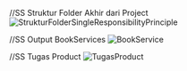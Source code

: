 //SS Struktur Folder Akhir dari Project
![StrukturFolderSingleResponsibilityPrinciple](https://github.com/ElviraGladysSamsul/belajardesainpattern_elvira/assets/146049473/2739685c-bbbb-4213-9997-2e6e4265cc50)

//SS Output BookServices
![BookService](https://github.com/ElviraGladysSamsul/belajardesainpattern_elvira/assets/146049473/4ba1e154-672c-4aee-a837-5810840db52c)

//SS Tugas Product
![TugasProduct](https://github.com/ElviraGladysSamsul/belajardesainpattern_elvira/assets/146049473/19241485-5c40-41f9-be03-7ef6482a77bd)



